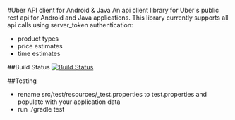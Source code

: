 
#Uber API client for Android & Java
An api client library for Uber's public rest api for Android and Java applications. This library currently supports all api calls using server_token authentication:
 * product types
 * price estimates
 * time estimates

##Build Status
[![Build Status](https://travis-ci.org/vsima/uber-java-client.svg?branch=master)](https://travis-ci.org/vsima/uber-java-client)

##Testing
 - rename src/test/resources/_test.properties to test.properties and populate with your application data
 - run ./gradle test
 
 
 


